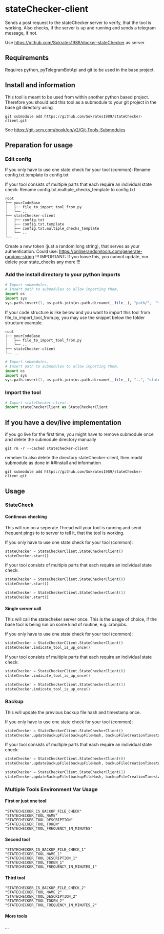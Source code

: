 # stateChecker-client
Sends a post request to the stateChecker server to verify, that the tool is working. Also checks, if the server is up and running and sends a telegram message, if not.

Use https://github.com/Sokrates1989/docker-stateChecker as server

## Requirements

Requires python, pyTelegramBotApi and git to be used in the base project.

## Install and information

This tool is meant to be used from within another python based project. 
Therefore you should add this tool as a submodule to your git project in the base git directory using 

```console
git submodule add https://github.com/Sokrates1989/stateChecker-client.git
```

See https://git-scm.com/book/en/v2/Git-Tools-Submodules

## Preparation for usage

### Edit config

If you only have to use one state check for your tool (common):
Rename config.txt.template to config.txt

If your tool consists of multiple parts that each require an individual state check:
Rename config.txt.multiple_checks_template to config.txt

```
root
├── yourCodeBase
│   ├── file_to_import_tool_from.py
│   └── ..
├── stateChecker-client
│   ├── config.txt
│   ├── config.txt.template
│   ├── config.txt.multiple_checks_template
│   └── ..
└── ..
```

Create a new token (just a random long string), that serves as your authentication.
Could use: https://onlinerandomtools.com/generate-random-string
!!! IMPORTANT: If you loose this, you cannot update, nor delete your state_checks any more !!!

### Add the install directory to your python imports 

```python
# Import submodules.
# Insert path to submodules to allow importing them.
import os
import sys
sys.path.insert(1, os.path.join(os.path.dirname(__file__), "path/",  "to/", "stateChecker-client"))
```

If your code structure is like below and you want to import this tool from file_to_import_tool_from.py, you may use the snippet below the folder structure example.

```
root
├── yourCodeBase
│   ├── file_to_import_tool_from.py
│   └── ..
├── stateChecker-client
└── ..
```

```python
# Import submodules.
# Insert path to submodules to allow importing them.
import os
import sys
sys.path.insert(1, os.path.join(os.path.dirname(__file__), "..", "stateChecker-client"))
```


### Import the tool 

```python
# Import stateChecker-client.
import stateCheckerClient as StateCheckerClient
```


## If you have a dev/live implementation

if you go live for the first time, you might have to remove submodule once and delete the submodule directory manually

```
git rm -r --cached stateChecker-client
```

remeber to also delete the directory stateChecker-client, then readd submodule as done in ##Install and information

```
git submodule add https://github.com/Sokrates1989/stateChecker-client.git
```



## Usage

### StateCheck

#### Continous checking
This will run on a seperate Thread will your tool is running and send frequent pings to to server to tell it, that the tool is working.

If you only have to use one state check for your tool (common):

```python
stateChecker = StateCheckerClient.StateCheckerClient()
stateChecker.start()
```

If your tool consists of multiple parts that each require an individual state check:
```python
stateChecker = StateCheckerClient.StateCheckerClient(0)
stateChecker.start()
```
```python
stateChecker = StateCheckerClient.StateCheckerClient(1)
stateChecker.start()
```

#### Single server call

This will call the statecheker server once. This is the usage of choice, if the base tool is being run on some kind of routine, e.g. cronjobs.

If you only have to use one state check for your tool (common):

```python
stateChecker = StateCheckerClient.StateCheckerClient()
stateChecker.indicate_tool_is_up_once()
```

If your tool consists of multiple parts that each require an individual state check:
```python
stateChecker = StateCheckerClient.StateCheckerClient(0)
stateChecker.indicate_tool_is_up_once()
```
```python
stateChecker = StateCheckerClient.StateCheckerClient(1)
stateChecker.indicate_tool_is_up_once()
```


### Backup

This will update the previous backup file hash and timestamp once.

If you only have to use one state check for your tool (common):

```python
stateChecker = StateCheckerClient.StateCheckerClient()
stateChecker.updateBackupFile(backupFileHash, backupFileCreationTimestamp)
```

If your tool consists of multiple parts that each require an individual state check:
```python
stateChecker = StateCheckerClient.StateCheckerClient(0)
stateChecker.updateBackupFile(backupFileHash, backupFileCreationTimestamp)
```
```python
stateChecker = StateCheckerClient.StateCheckerClient(1)
stateChecker.updateBackupFile(backupFileHash, backupFileCreationTimestamp)
```


### Multiple Tools Environment Var Usage

#### First or just one tool
```
"STATECHECKER_IS_BACKUP_FILE_CHECK"
"STATECHECKER_TOOL_NAME"
"STATECHECKER_TOOL_DESCRIPTION"
"STATECHECKER_TOOL_TOKEN"
"STATECHECKER_TOOL_FREQUENCY_IN_MINUTES"
```

#### Second tool
```
"STATECHECKER_IS_BACKUP_FILE_CHECK_1"
"STATECHECKER_TOOL_NAME_1"
"STATECHECKER_TOOL_DESCRIPTION_1"
"STATECHECKER_TOOL_TOKEN_1"
"STATECHECKER_TOOL_FREQUENCY_IN_MINUTES_1"
```

#### Third tool
```
"STATECHECKER_IS_BACKUP_FILE_CHECK_2"
"STATECHECKER_TOOL_NAME_2"
"STATECHECKER_TOOL_DESCRIPTION_2"
"STATECHECKER_TOOL_TOKEN_2"
"STATECHECKER_TOOL_FREQUENCY_IN_MINUTES_2"
```


#### More tools
...
